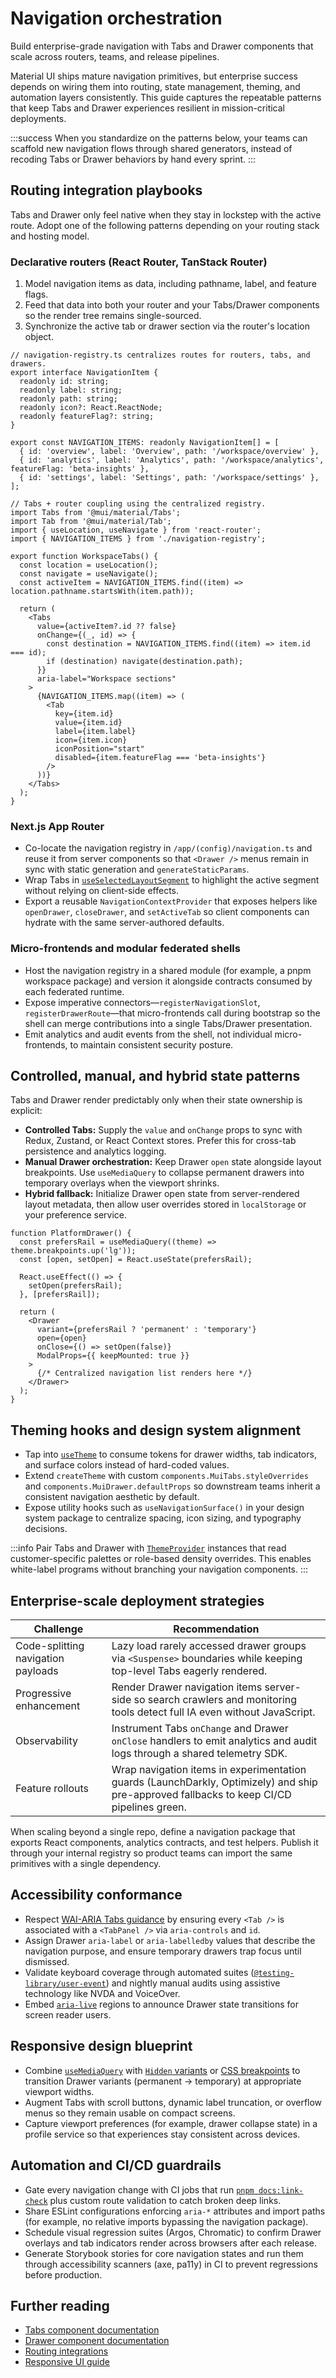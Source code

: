 # Navigation orchestration

<p class="description">Build enterprise-grade navigation with Tabs and Drawer components that scale across routers, teams, and release pipelines.</p>

Material&nbsp;UI ships mature navigation primitives, but enterprise success depends on wiring them into routing, state management, theming, and automation layers consistently.
This guide captures the repeatable patterns that keep Tabs and Drawer experiences resilient in mission-critical deployments.

:::success
When you standardize on the patterns below, your teams can scaffold new navigation flows through shared generators, instead of recoding Tabs or Drawer behaviors by hand every sprint.
:::

## Routing integration playbooks

Tabs and Drawer only feel native when they stay in lockstep with the active route. Adopt one of the following patterns depending on your routing stack and hosting model.

### Declarative routers (React Router, TanStack Router)

1. Model navigation items as data, including pathname, label, and feature flags.
2. Feed that data into both your router and your Tabs/Drawer components so the render tree remains single-sourced.
3. Synchronize the active tab or drawer section via the router's location object.

```tsx
// navigation-registry.ts centralizes routes for routers, tabs, and drawers.
export interface NavigationItem {
  readonly id: string;
  readonly label: string;
  readonly path: string;
  readonly icon?: React.ReactNode;
  readonly featureFlag?: string;
}

export const NAVIGATION_ITEMS: readonly NavigationItem[] = [
  { id: 'overview', label: 'Overview', path: '/workspace/overview' },
  { id: 'analytics', label: 'Analytics', path: '/workspace/analytics', featureFlag: 'beta-insights' },
  { id: 'settings', label: 'Settings', path: '/workspace/settings' },
];
```

```tsx
// Tabs + router coupling using the centralized registry.
import Tabs from '@mui/material/Tabs';
import Tab from '@mui/material/Tab';
import { useLocation, useNavigate } from 'react-router';
import { NAVIGATION_ITEMS } from './navigation-registry';

export function WorkspaceTabs() {
  const location = useLocation();
  const navigate = useNavigate();
  const activeItem = NAVIGATION_ITEMS.find((item) => location.pathname.startsWith(item.path));

  return (
    <Tabs
      value={activeItem?.id ?? false}
      onChange={(_, id) => {
        const destination = NAVIGATION_ITEMS.find((item) => item.id === id);
        if (destination) navigate(destination.path);
      }}
      aria-label="Workspace sections"
    >
      {NAVIGATION_ITEMS.map((item) => (
        <Tab
          key={item.id}
          value={item.id}
          label={item.label}
          icon={item.icon}
          iconPosition="start"
          disabled={item.featureFlag === 'beta-insights'}
        />
      ))}
    </Tabs>
  );
}
```

### Next.js App Router

- Co-locate the navigation registry in `/app/(config)/navigation.ts` and reuse it from server components so that `<Drawer />` menus remain in sync with static generation and `generateStaticParams`.
- Wrap Tabs in [`useSelectedLayoutSegment`](https://nextjs.org/docs/app/api-reference/functions/use-selected-layout-segment) to highlight the active segment without relying on client-side effects.
- Export a reusable `NavigationContextProvider` that exposes helpers like `openDrawer`, `closeDrawer`, and `setActiveTab` so client components can hydrate with the same server-authored defaults.

### Micro-frontends and modular federated shells

- Host the navigation registry in a shared module (for example, a pnpm workspace package) and version it alongside contracts consumed by each federated runtime.
- Expose imperative connectors—`registerNavigationSlot`, `registerDrawerRoute`—that micro-frontends call during bootstrap so the shell can merge contributions into a single Tabs/Drawer presentation.
- Emit analytics and audit events from the shell, not individual micro-frontends, to maintain consistent security posture.

## Controlled, manual, and hybrid state patterns

Tabs and Drawer render predictably only when their state ownership is explicit:

- **Controlled Tabs:** Supply the `value` and `onChange` props to sync with Redux, Zustand, or React Context stores. Prefer this for cross-tab persistence and analytics logging.
- **Manual Drawer orchestration:** Keep Drawer `open` state alongside layout breakpoints. Use `useMediaQuery` to collapse permanent drawers into temporary overlays when the viewport shrinks.
- **Hybrid fallback:** Initialize Drawer open state from server-rendered layout metadata, then allow user overrides stored in `localStorage` or your preference service.

```tsx
function PlatformDrawer() {
  const prefersRail = useMediaQuery((theme) => theme.breakpoints.up('lg'));
  const [open, setOpen] = React.useState(prefersRail);

  React.useEffect(() => {
    setOpen(prefersRail);
  }, [prefersRail]);

  return (
    <Drawer
      variant={prefersRail ? 'permanent' : 'temporary'}
      open={open}
      onClose={() => setOpen(false)}
      ModalProps={{ keepMounted: true }}
    >
      {/* Centralized navigation list renders here */}
    </Drawer>
  );
}
```

## Theming hooks and design system alignment

- Tap into [`useTheme`](/material-ui/customization/how-to-customize/#using-the-theme-in-a-component) to consume tokens for drawer widths, tab indicators, and surface colors instead of hard-coded values.
- Extend `createTheme` with custom `components.MuiTabs.styleOverrides` and `components.MuiDrawer.defaultProps` so downstream teams inherit a consistent navigation aesthetic by default.
- Expose utility hooks such as `useNavigationSurface()` in your design system package to centralize spacing, icon sizing, and typography decisions.

:::info
Pair Tabs and Drawer with [`ThemeProvider`](/material-ui/customization/theming/) instances that read customer-specific palettes or role-based density overrides. This enables white-label programs without branching your navigation components.
:::

## Enterprise-scale deployment strategies

| Challenge | Recommendation |
| --- | --- |
| Code-splitting navigation payloads | Lazy load rarely accessed drawer groups via `<Suspense>` boundaries while keeping top-level Tabs eagerly rendered. |
| Progressive enhancement | Render Drawer navigation items server-side so search crawlers and monitoring tools detect full IA even without JavaScript. |
| Observability | Instrument Tabs `onChange` and Drawer `onClose` handlers to emit analytics and audit logs through a shared telemetry SDK. |
| Feature rollouts | Wrap navigation items in experimentation guards (LaunchDarkly, Optimizely) and ship pre-approved fallbacks to keep CI/CD pipelines green. |

When scaling beyond a single repo, define a navigation package that exports React components, analytics contracts, and test helpers. Publish it through your internal registry so product teams can import the same primitives with a single dependency.

## Accessibility conformance

- Respect [WAI-ARIA Tabs guidance](https://www.w3.org/WAI/ARIA/apg/patterns/tabs/) by ensuring every `<Tab />` is associated with a `<TabPanel />` via `aria-controls` and `id`.
- Assign Drawer `aria-label` or `aria-labelledby` values that describe the navigation purpose, and ensure temporary drawers trap focus until dismissed.
- Validate keyboard coverage through automated suites ([`@testing-library/user-event`](https://testing-library.com/docs/ecosystem-user-event/)) and nightly manual audits using assistive technology like NVDA and VoiceOver.
- Embed [`aria-live`](/material-ui/react-snackbar/#accessibility) regions to announce Drawer state transitions for screen reader users.

## Responsive design blueprint

- Combine [`useMediaQuery`](/material-ui/react-use-media-query/) with [`Hidden` variants](/material-ui/react-hidden/) or [CSS breakpoints](/material-ui/customization/breakpoints/) to transition Drawer variants (permanent → temporary) at appropriate viewport widths.
- Augment Tabs with scroll buttons, dynamic label truncation, or overflow menus so they remain usable on compact screens.
- Capture viewport preferences (for example, drawer collapse state) in a profile service so that experiences stay consistent across devices.

## Automation and CI/CD guardrails

- Gate every navigation change with CI jobs that run [`pnpm docs:link-check`](https://mui.com/material-ui/guides/testing/#continuous-integration) plus custom route validation to catch broken deep links.
- Share ESLint configurations enforcing `aria-*` attributes and import paths (for example, no relative imports bypassing the navigation package).
- Schedule visual regression suites (Argos, Chromatic) to confirm Drawer overlays and tab indicators render across browsers after each release.
- Generate Storybook stories for core navigation states and run them through accessibility scanners (axe, pa11y) in CI to prevent regressions before production.

## Further reading

- [Tabs component documentation](/material-ui/react-tabs/)
- [Drawer component documentation](/material-ui/react-drawer/)
- [Routing integrations](/material-ui/integrations/routing/)
- [Responsive UI guide](/material-ui/guides/responsive-ui/)
